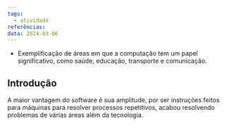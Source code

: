 ```yaml
---
tags:
  - atividade
referências: 
data: 2024-03-06
---
```

- Exemplificação de áreas em que a computação tem um papel significativo, como saúde, educação, transporte e comunicação.

## Introdução

A maior vantagem do software é sua amplitude, por ser instruções feitos para máquinas para resolver processos repetitivos, acabou resolvendo problemas de várias áreas além da tecnologia.

